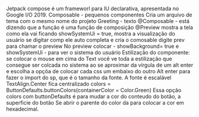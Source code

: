 Jetpack compose é um frameworl para IU declarativa, apresentada no Google I/O 2019.
Composable - pequenos componentes
Cria um arquivo de tema com o mesmo nome do projeto
Greeting - texto
@Composable - está dizendo que a função é uma função de composição
@Preview mostra a tela como ela vai ficando 
showSystemUi = true, mostra a visualização do usuário
se digitar comp ele auto completa e cria o comosable
digite prev para chamar o preview
No preview colocar - showBackground= true e showSystemUi - para ver o sistema do usuário
Estilização do componente: se colocar o mouse em cima do Text você ve toda a estilização que consegue ser colcada no sistema
ao se aproximar da vírgula de um alt enter e escolha a opçõa de colocar cada css um embaixo do outro 
Alt enter para fazer o import do sp, que é o tamanho da fonte.
A fonte é escalável
TextAlign.Center fica centralizado
colors = ButtonDefaults.buttonColors(containerColor = Color.Green)
Essa opção colors com buttonDefaults é para mudar a cor do conteudo do botão, a superficie do botão
Se abrir o parente do color da para colocar a cor em hexadecimal.